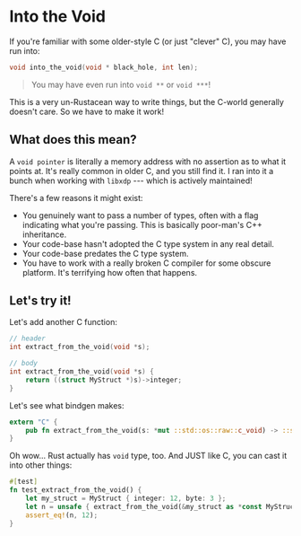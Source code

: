 # Into the Void

If you're familiar with some older-style C (or just "clever" C), you may have run into:

```c
void into_the_void(void * black_hole, int len);
```

> You may have even run into `void **` or `void ***`!

This is a very un-Rustacean way to write things, but the C-world generally doesn't care. So we have to make it work!

## What does this mean?

A `void pointer` is literally a memory address with no assertion as to what it points at. It's really common in older C, and you still find it. I ran into it a bunch when working with `libxdp` --- which is actively maintained!

There's a few reasons it might exist:

* You genuinely want to pass a number of types, often with a flag indicating what you're passing. This is basically poor-man's C++ inheritance.
* Your code-base hasn't adopted the C type system in any real detail.
* Your code-base predates the C type system.
* You have to work with a really broken C compiler for some obscure platform. It's terrifying how often that happens.

## Let's try it!

Let's add another C function:

```c
// header
int extract_from_the_void(void *s);

// body
int extract_from_the_void(void *s) {
    return ((struct MyStruct *)s)->integer;
}
```

Let's see what bindgen makes:

```rust
extern "C" {
    pub fn extract_from_the_void(s: *mut ::std::os::raw::c_void) -> ::std::os::raw::c_int;
}
```

Oh wow... Rust actually has `void` type, too. And JUST like C, you can cast it into other things:

```rust
#[test]
fn test_extract_from_the_void() {
    let my_struct = MyStruct { integer: 12, byte: 3 };
    let n = unsafe { extract_from_the_void(&my_struct as *const MyStruct as *mut c_void) };
    assert_eq!(n, 12);
}
```